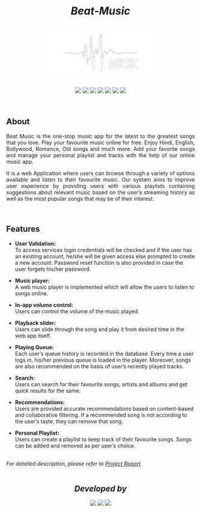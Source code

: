 <h1 align="center"><i>Beat-Music</i></h1><br/>

<div align="center">
<img align="center" src="static\images\Logo.png" height="120px"><br/><br/>

[![](https://img.shields.io/static/v1?label=&message=Python&color=grey&style=for-the-badge&logo=python)](https://www.python.org)
[![](https://img.shields.io/static/v1?label=&message=HTML&color=grey&style=for-the-badge&logo=HTML5)](https://html.com/)
[![](https://img.shields.io/static/v1?label=&message=CSS&color=grey&style=for-the-badge&logo=CSS3)](https://developer.mozilla.org/en-US/docs/Web/CSS)
[![](https://img.shields.io/static/v1?label=&message=JavaScript&color=grey&style=for-the-badge&logo=JavaScript)](https://www.javascript.com/)
[![](https://img.shields.io/static/v1?label=&message=Bootstrap&color=grey&style=for-the-badge&logo=Bootstrap)](https://www.javascript.com/)
[![](https://img.shields.io/static/v1?label=&message=Flask&color=grey&style=for-the-badge&logo=flask)](https://flask.palletsprojects.com/)
[![](https://img.shields.io/static/v1?label=&message=Firebase&color=grey&style=for-the-badge&logo=Firebase)](https://firebase.google.com)
</div><br/>



## About

<p align="justify">Beat Music is the one-stop music app for the latest to the greatest songs that you love. Play your favourite music online for free. Enjoy Hindi, English, Bollywood, Romance, Old songs and much more. Add your favorite songs and manage your personal playlist and tracks with the help of our online music app.</p>

<p align="justify">It is a web Application where users can browse through a variety of options available and listen to their favourite music. Our system aims to improve user experience by providing users with various playlists containing suggestions about relevant music based on the user’s streaming history as well as the most popular songs that may be of their interest.</p><br/>



## Features
* **User Validation:** <br/>
To access services login credentials will be checked and if the user has an existing account, he/she will be given access else prompted to create a new account. Password reset function is also provided in case the user forgets his/her password.

* **Music player:** <br/>
A web music player is implemented which will allow the users to listen to songs online.

* **In-app volume control:** <br/>
Users can control the volume of the music played.

* **Playback slider:** <br/>
Users can slide through the song and play it from desired time in the web app itself.

* **Playing Queue:** <br/>
Each user’s queue history is recorded in the database. Every time a user logs in, his/her previous queue is loaded in the player. Moreover, songs are also recommended on the basis of user’s recently played tracks.

* **Search:** <br/>
Users can search for their favourite songs, artists and albums and get quick results for the same.

* **Recommendations:** <br/>
Users are provided accurate recommendations based on content-based and collaborative filtering. If a recommended song is not according to the user’s taste, they can remove that song.

* **Personal Playlist:** <br/>
Users can create a playlist to keep track of their favourite songs. Songs can be added and removed as per user’s choice.<br/><br/>

*For detailed description, please refer to <a href="https://drive.google.com/file/d/1BOljQH3an-HAHsVy-KAy33sVT_65mND_/view?usp=sharing" target="_blank">Project Report</a>*<br/><br/>



<div align="center">
<h2 align="center"><i>Developed by</i></h2>

[![](https://img.shields.io/badge/LinkedIn-Ansh_Dagha-blue?style=for-the-badge&logo=linkedin)](https://www.linkedin.com/in/ansh-dagha/) 
[![](https://img.shields.io/badge/LinkedIn-Gayatri_Patil-blue?style=for-the-badge&logo=linkedin)](https://in.linkedin.com/in/gayatri-patil-48316b203) 
[![](https://img.shields.io/badge/LinkedIn-Mihir_Hundiwala-blue?style=for-the-badge&logo=linkedin)](https://www.linkedin.com/in/mihir-hundiwala/) 

</div>
